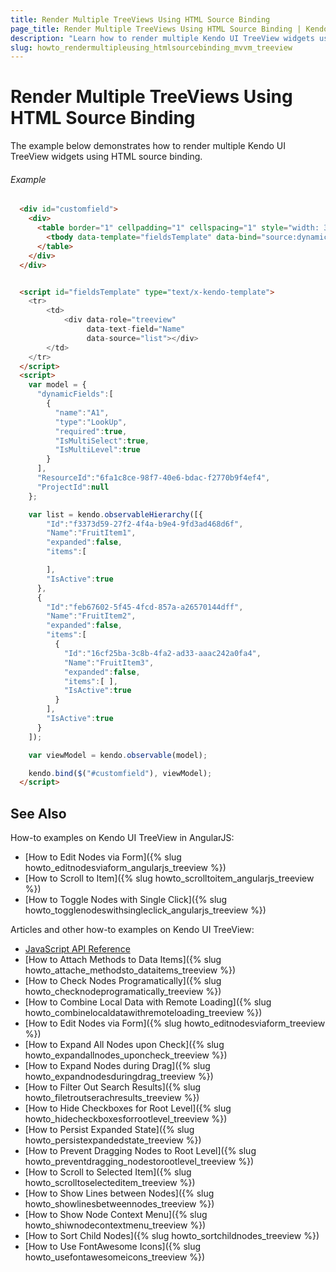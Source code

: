 ```yaml
---
title: Render Multiple TreeViews Using HTML Source Binding
page_title: Render Multiple TreeViews Using HTML Source Binding | Kendo UI TreeView Widget
description: "Learn how to render multiple Kendo UI TreeView widgets using HTML source binding."
slug: howto_rendermultipleusing_htmlsourcebinding_mvvm_treeview
---
```


# Render Multiple TreeViews Using HTML Source Binding

The example below demonstrates how to render multiple Kendo UI TreeView widgets using HTML source binding.

###### Example

```html
  <div id="customfield">
    <div>
      <table border="1" cellpadding="1" cellspacing="1" style="width: 350px; margin:5px; font-size:12px">
        <tbody data-template="fieldsTemplate" data-bind="source:dynamicFields"></tbody>
      </table>
    </div>
  </div>


  <script id="fieldsTemplate" type="text/x-kendo-template">
    <tr>
        <td>
            <div data-role="treeview"
                 data-text-field="Name"
                 data-source="list"></div>
        </td>
    </tr>
  </script>
  <script>
    var model = {
      "dynamicFields":[
        {
          "name":"A1",
          "type":"LookUp",
          "required":true,
          "IsMultiSelect":true,
          "IsMultiLevel":true
        }
      ],
      "ResourceId":"6fa1c8ce-98f7-40e6-bdac-f2770b9f4ef4",
      "ProjectId":null
    };

    var list = kendo.observableHierarchy([{
        "Id":"f3373d59-27f2-4f4a-b9e4-9fd3ad468d6f",
        "Name":"FruitItem1",
        "expanded":false,
        "items":[

        ],
        "IsActive":true
      },
      {
        "Id":"feb67602-5f45-4fcd-857a-a26570144dff",
        "Name":"FruitItem2",
        "expanded":false,
        "items":[
          {
            "Id":"16cf25ba-3c8b-4fa2-ad33-aaac242a0fa4",
            "Name":"FruitItem3",
            "expanded":false,
            "items":[ ],
            "IsActive":true
          }
        ],
        "IsActive":true
      }
    ]);

    var viewModel = kendo.observable(model);

    kendo.bind($("#customfield"), viewModel);
  </script>
```

## See Also

How-to examples on Kendo UI TreeView in AngularJS:

* [How to Edit Nodes via Form]({% slug howto_editnodesviaform_angularjs_treeview %})
* [How to Scroll to Item]({% slug howto_scrolltoitem_angularjs_treeview %})
* [How to Toggle Nodes with Single Click]({% slug howto_togglenodeswithsingleclick_angularjs_treeview %})

Articles and other how-to examples on Kendo UI TreeView:

* [JavaScript API Reference](/api/javascript/ui/treeview)
* [How to Attach Methods to Data Items]({% slug howto_attache_methodsto_dataitems_treeview %})
* [How to Check Nodes Programatically]({% slug howto_checknodeprogramatically_treeview %})
* [How to Combine Local Data with Remote Loading]({% slug howto_combinelocaldatawithremoteloading_treeview %})
* [How to Edit Nodes via Form]({% slug howto_editnodesviaform_treeview %})
* [How to Expand All Nodes upon Check]({% slug howto_expandallnodes_uponcheck_treeview %})
* [How to Expand Nodes during Drag]({% slug howto_expandnodesduringdrag_treeview %})
* [How to Filter Out Search Results]({% slug howto_filetroutserachresults_treeview %})
* [How to Hide Checkboxes for Root Level]({% slug howto_hidecheckboxesforrootlevel_treeview %})
* [How to Persist Expanded State]({% slug howto_persistexpandedstate_treeview %})
* [How to Prevent Dragging Nodes to Root Level]({% slug howto_preventdragging_nodestorootlevel_treeview %})
* [How to Scroll to Selected Item]({% slug howto_scrolltoselecteditem_treeview %})
* [How to Show Lines between Nodes]({% slug howto_showlinesbetweennodes_treeview %})
* [How to Show Node Context Menu]({% slug howto_shiwnodecontextmenu_treeview %})
* [How to Sort Child Nodes]({% slug howto_sortchildnodes_treeview %})
* [How to Use FontAwesome Icons]({% slug howto_usefontawesomeicons_treeview %})